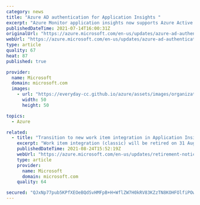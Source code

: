 ```yaml
---
category: news
title: "Azure AD authentication for Application Insights "
excerpt: "Azure Monitor application insights now supports Azure Active Directory authentication. helping you ensure that only authenticated telemetry is ingested."
publishedDateTime: 2021-07-14T16:00:31Z
originalUrl: "https://azure.microsoft.com/en-us/updates/azure-ad-authentication-for-application-insights/"
webUrl: "https://azure.microsoft.com/en-us/updates/azure-ad-authentication-for-application-insights/"
type: article
quality: 67
heat: 87
published: true

provider:
  name: Microsoft
  domain: microsoft.com
  images:
    - url: "https://everyday-cc.github.io/azure/assets/images/organizations/microsoft.com-50x50.jpg"
      width: 50
      height: 50

topics:
  - Azure

related:
  - title: "Transition to new work item integration in Application Insights by 31 August 2022"
    excerpt: "Work item integration (classic) will be retired on 31 August 2022. "
    publishedDateTime: 2021-08-24T15:52:19Z
    webUrl: "https://azure.microsoft.com/en-us/updates/retirement-notice-transition-to-new-work-item-integration-in-application-insights/"
    type: article
    provider:
      name: Microsoft
      domain: microsoft.com
    quality: 64

secured: "QJxNp77pub5KPfXEOeBQdSvHMFpB+H+WflZW7H0kRV83KZzTN8KOHFOlfiPOwjSvSQZXaP/6KqHnF/vtJr51JquKaNd6U7QlNi5HDY2PCfPIjqHyyLmv2CVZotLrP8jMgz3Wxo/3SdiFX5253Zo1TV5/sW98+eAEVnrzWe0b3cL+lInAOq5p+x4znHNEyuk3Dt5PGalNDgIMX6PmILPHMmJ2AQH8hHbcuRY5pzz82O4hncx6WUsetC3x24eQEiey4639cPPHW3Dzi8Lgymsqwe4WEiNyGGxTx56cCml5ugZxZL2q4On+pttSY40WmbzldsuPca754dD02O7bALWcqkTmQGql408mqU8doVe068o=;nozgChL7RjLxxxpWf366yw=="
---
```


